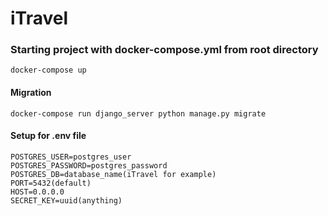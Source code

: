 # iTravel


### Starting project with docker-compose.yml from root directory
```
docker-compose up
```
#### Migration
```
docker-compose run django_server python manage.py migrate 
```
#### Setup for .env file
```
POSTGRES_USER=postgres_user
POSTGRES_PASSWORD=postgres_password
POSTGRES_DB=database_name(iTravel for example)
PORT=5432(default)
HOST=0.0.0.0
SECRET_KEY=uuid(anything)
```